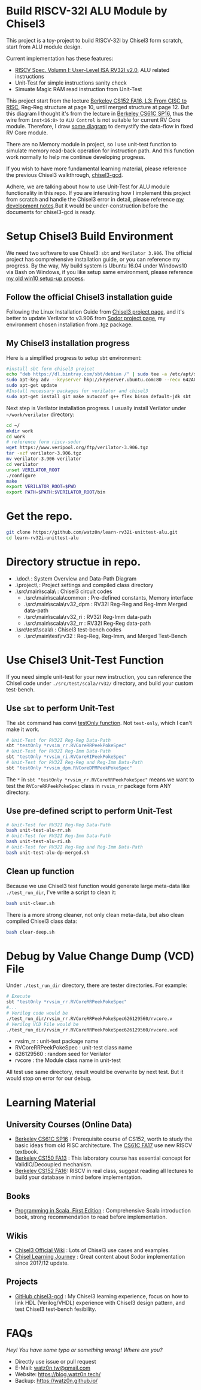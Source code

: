 Build RISCV-32I ALU Module by Chisel3
===

This project is a toy-project to build RISCV-32I by Chisel3 form scratch, start from ALU module design.

Current implementation has these features:

* [RISCV Spec. Volumn I: User-Level ISA RV32I v2.0](https://content.riscv.org/wp-content/uploads/2017/05/riscv-spec-v2.2.pdf), ALU related instructions
* Unit-Test for simple instructions sanity check
* Simuate Magic RAM read instruction from Unit-Test

This project start from the lecture [Berkeley CS152 FA16, L3: From CISC to RISC](http://www-inst.eecs.berkeley.edu/~cs152/fa16/lectures/L03-CISCRISC.pdf), Reg-Reg structure at page 10, until merged structure at page 12. But this diagram I thought it's from the lecture in [Berkeley CS61C SP16](http://inst.eecs.berkeley.edu/~cs61c/sp16/), thus the wire from `inst<16:0>` to `ALU Control` is not suitable for current RV Core module. Therefore, I draw [some diagram](https://github.com/watz0n/learn-rv32i-unittest-alu/tree/master/doc) to demystify the data-flow in fixed RV Core module.

There are no Memory module in project, so I use unit-test function to simulate memory read-back operation for instruction path. And this function work normally to help me continue developing progress.

If you wish to have more fundamental learning material, please reference the previous Chisel3 walkthrough, [chisel3-gcd](https://github.com/watz0n/chisel3-gcd).

Adhere, we are talking about how to use Unit-Test for ALU module functionality in this repo. If you are interesting how I implement this project from scratch and handle the Chisel3 error in detail, please reference [my development notes](https://watz0n.github.io/blog/en-post/2018/01/10/learn-rv32i-series-en.html).But it would be under-construction before the documents for chisel3-gcd is ready.

Setup Chisel3 Build Environment
===

We need two software to use Chisel3: `sbt` and `Verilator 3.906`.
The official project has comprehensive installation guide, or you can reference my progress. By the way, My build system is Ubuntu 16.04 under Windows10 via Bash on Windows, if you like setup same environment, please reference [my old win10 setup-up process](https://github.com/wats0n/install-chisel-win10).

Follow the official Chisel3 installation guide
---
Following the Linux Installation Guide from [Chisel3 project page](https://github.com/freechipsproject/chisel3), 
and it's better to update Verilator to v3.906 from [Sodor project page](https://github.com/librecores/riscv-sodor#building-the-processor-emulators), my environment chosen installation from .tgz package.

My Chisel3 installation progress
---
Here is a simplified progress to setup `sbt` environment:
```bash
#install sbt form chisel3 projcet
echo "deb https://dl.bintray.com/sbt/debian /" | sudo tee -a /etc/apt/sources.list.d/sbt.list
sudo apt-key adv --keyserver hkp://keyserver.ubuntu.com:80 --recv 642AC823
sudo apt-get update
#Install necessary packages for verilator and chisel3
sudo apt-get install git make autoconf g++ flex bison default-jdk sbt
```
Next step is Verilator installation progress. I usually install Verilator under `~/work/verilator` directory:
```bash
cd ~/
mkdir work
cd work
# reference form riscv-sodor
wget https://www.veripool.org/ftp/verilator-3.906.tgz
tar -xzf verilator-3.906.tgz
mv verilator-3.906 verilator
cd verilator
unset VERILATOR_ROOT
./configure
make
export VERILATOR_ROOT=$PWD
export PATH=$PATH:$VERILATOR_ROOT/bin
```

Get the repo.
===
```bash
git clone https://github.com/watz0n/learn-rv32i-unittest-alu.git
cd learn-rv32i-unittest-alu
```
Directory structue in repo.
===
* .\doc\ : System Overview and Data-Path Diagram
* .\project\ : Project settings and compiled class directory
* .\src\main\scala\ : Chisel3 circuit codes
    * .\src\main\scala\common : Pre-defined constants, Memory interface
    * .\src\main\scala\rv32_dpm : RV32I Reg-Reg and Reg-Imm Merged data-path
    * .\src\main\scala\rv32_ri : RV32I Reg-Imm data-path
    * .\src\main\scala\rv32_rr : RV32I Reg-Reg data-path
* .\src\test\scala\ : Chisel3 test-bench codes
    * .\src\main\test\rv32 : Reg-Reg, Reg-Imm, and Merged Test-Bench

Use Chisel3 Unit-Test Function
===

If you need simple unit-test for your new instruction, you can reference the Chisel code under `./src/test/scala/rv32/` directory, and build your custom test-bench.

Use `sbt` to perform Unit-Test
---
The `sbt` command has convi [testOnly function](https://stackoverflow.com/questions/11159953/scalatest-in-sbt-is-there-a-way-to-run-a-single-test-without-tags). 
Not `test-only`, which I can't make it work.
```bash
# Unit-Test for RV32I Reg-Reg Data-Path
sbt "testOnly *rvsim_rr.RVCoreRRPeekPokeSpec"
# Unit-Test for RV32I Reg-Imm Data-Path
sbt "testOnly *rvsim_ri.RVCoreRIPeekPokeSpec"
# Unit-Test for RV32I Reg-Reg and Reg-Imm Data-Path
sbt "testOnly *rvsim_dpm.RVCoreDPMPeekPokeSpec"
```
The `*` in `sbt "testOnly *rvsim_rr.RVCoreRRPeekPokeSpec"` means we want to test the `RVCoreRRPeekPokeSpec` class in `rvsim_rr` package form ANY directory.

Use pre-defined script to perform Unit-Test
---
```bash
# Unit-Test for RV32I Reg-Reg Data-Path
bash unit-test-alu-rr.sh
# Unit-Test for RV32I Reg-Imm Data-Path
bash unit-test-alu-ri.sh
# Unit-Test for RV32I Reg-Reg and Reg-Imm Data-Path
bash unit-test-alu-dp-merged.sh
```

Clean up function
---
Because we use Chisel3 test function would generate large meta-data like `./test_run_dir`, I've write a script to clean it:
```bash
bash unit-clear.sh
```
There is a more strong cleaner, not only clean meta-data, but also clean compiled Chisel3 class data:
```bash
bash clear-deep.sh
```

Debug by Value Change Dump (VCD) File
===
Under `./test_run_dir` directory, there are tester directories.
For example:
```bash
# Execute
sbt "testOnly *rvsim_rr.RVCoreRRPeekPokeSpec"
#...
# Verilog code would be
./test_run_dir/rvsim_rr.RVCoreRRPeekPokeSpec626129560/rvcore.v
# Verilog VCD File would be
./test_run_dir/rvsim_rr.RVCoreRRPeekPokeSpec626129560/rvcore.vcd
```
* rvsim_rr : unit-test package name
* RVCoreRRPeekPokeSpec : unit-test class name
* 626129560 : random seed for Verilator
* rvcore : the Module class name in unit-test

All test use same directory, result would be overwrite by next test. But it would stop on error for our debug.

Learning Material
===

University Courses (Online Data)
---
* [Berkeley CS61C SP16](http://inst.eecs.berkeley.edu/~cs61c/sp16/) : Prerequisite course of CS152, worth to study the basic ideas from old RISC architecture. The [CS61C FA17](http://inst.eecs.berkeley.edu/~cs61c/fa17/) use new RISCV textbook.
* [Berkeley CS150 FA13](http://www-inst.eecs.berkeley.edu/~cs150/fa13/) : 
This laboratory course has essential concept for ValidIO/Decoupled mechanism.
* [Berkeley CS152 FA16](http://www-inst.eecs.berkeley.edu/~cs152/fa16/): RISCV in real class, suggest reading all lectures to build your database in mind before implementation.

Books
---
* [Programming in Scala, First Edition](https://www.artima.com/pins1ed/) : Comprehensive Scala introduction book, strong recommendation to read before implementation.

Wikis
---
* [Chisel3 Official Wiki](https://github.com/freechipsproject/chisel3/wiki) : 
Lots of Chisel3 use cases and examples.
* [Chisel Learning Journey](https://github.com/librecores/riscv-sodor/wiki/Chisel-Learning-Journey) : Great content about Sodor implementation since 2017/12 update.

Projects
---
* [GitHub chisel3-gcd](https://github.com/watz0n/learn-chisel3-gcd) : My Chisel3 learning experience, focus on how to link HDL (Verilog/VHDL) experience with Chisel3 design pattern, and test Chisel3 test-bench fesibility.

FAQs
===
*Hey! You have some typo or something wrong! Where are you?*
* Directly use issue or pull request
* E-Mail: watz0n.tw@gmail.com
* Website: https://blog.watz0n.tech/
* Backup: https://watz0n.github.io/